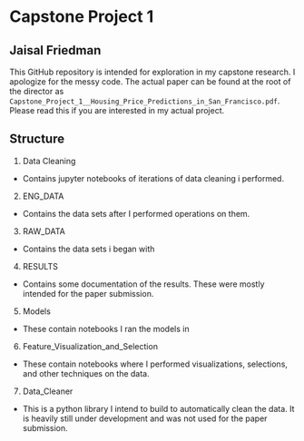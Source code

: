 # Capstone Project 1
## Jaisal Friedman
This GitHub repository is intended for exploration in my capstone research. I apologize for the messy code. The actual paper can be found at the root of the director as `Capstone_Project_1__Housing_Price_Predictions_in_San_Francisco.pdf`. Please read this if you are interested in my actual project.

## Structure
1. Data Cleaning
- Contains jupyter notebooks of iterations of data cleaning i performed.
2. ENG_DATA
- Contains the data sets after I performed operations on them.
3. RAW_DATA
- Contains the data sets i began with
4. RESULTS
- Contains some documentation of the results. These were mostly intended for the paper submission.
5. Models
- These contain notebooks I ran the models in
6. Feature_Visualization_and_Selection
- These contain notebooks where I performed visualizations, selections, and other techniques on the data.
7. Data_Cleaner
- This is a python library I intend to build to automatically clean the data. It is heavily still under development and was not used for the paper submission. 
